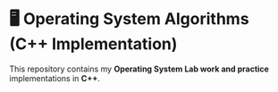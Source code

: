 # 🖥️ Operating System Algorithms (C++ Implementation)

This repository contains my **Operating System Lab work and practice** implementations in **C++**.

